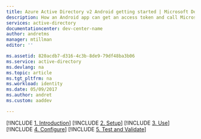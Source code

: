 ```yaml
---
title: Azure Active Directory v2 Android getting started | Microsoft Docs
description: How an Android app can get an access token and call Microsoft Graph API or APIs that require access tokens from an Azure Active Directory v2 endpoint.
services: active-directory
documentationcenter: dev-center-name
author: andretms
manager: mtillman
editor: ''

ms.assetid: 820acdb7-d316-4c3b-8de9-79df48ba3b06
ms.service: active-directory
ms.devlang: na
ms.topic: article
ms.tgt_pltfrm: na
ms.workload: identity
ms.date: 05/09/2017
ms.author: andret
ms.custom: aaddev 

---
```


[!INCLUDE [1. Introduction](active-directory-develop-guidedsetup-android-introduction.md)]
[!INCLUDE [2. Setup](active-directory-develop-guidedsetup-android-setup.md)]
[!INCLUDE [3. Use](active-directory-develop-guidedsetup-android-use.md)]
[!INCLUDE [4. Configure](active-directory-develop-guidedsetup-android-configure.md)]
[!INCLUDE [5. Test and Validate](active-directory-develop-guidedsetup-android-test.md)]
